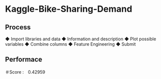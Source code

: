 # Kaggle-Bike-Sharing-Demand

## Process
◆ Import libraries and data
◆ Information and description
◆ Plot possible variables
◆ Combine columns
◆ Feature Engineering
◆ Submit

## Performace
＃Score :　0.42959

